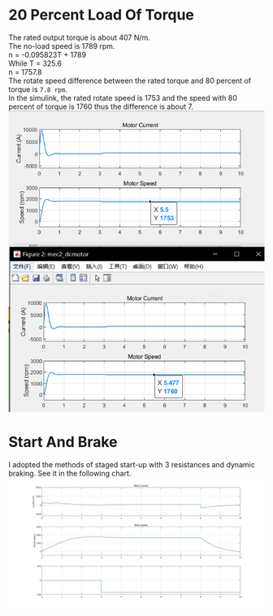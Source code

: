 20 Percent Load Of Torque
===
The rated output torque is about 407 N/m. <br>
The no-load speed is 1789 rpm. <br>
n = -0.095823T + 1789 <br>
While T = 325.6 <br>
n = 1757.8 <br>
The rotate speed difference between the rated torque and 80 percent of torque is `7.8 rpm`. <br>
In the simulink, the rated rotate speed is 1753 and the speed with 80 percent of torque is 1760 thus the difference is about 7. <br>
![1](Comparison_Of_Torque.png)

Start And Brake
===
I adopted the methods of staged start-up with 3 resistances and dynamic braking.
See it in the following chart. <br>
![1](brake.jpg)
